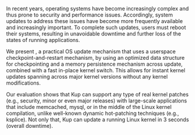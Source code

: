 In recent years, operating systems have become increasingly complex
and thus prone to security and performance issues. Accordingly, system
updates to address these issues have become more frequently available
and increasingly important. To complete such updates, users must
reboot their systems, resulting in unavoidable downtime and further
loss of the states of running applications.

We present , a practical OS update mechanism that uses a userspace
checkpoint-and-restart mechanism, by using an optimized data structure
for checkpointing and a memory persistence mechanism across update,
combined with a fast in-place kernel switch. This allows for instant
kernel updates spanning across major kernel versions without any
kernel modifications.

Our evaluation shows that Kup can support any type of real kernel
patches (e.g., security, minor or even major releases) with
large-scale applications that include memcached, mysql, or in the
middle of the Linux kernel compilation, unlike well-known dynamic
hot-patching techniques (e.g., ksplice). Not only that, Kup can update
a running Linux kernel in 3 seconds (overall downtime).
